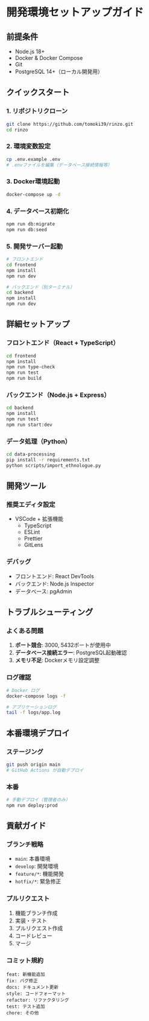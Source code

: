 # 開発環境セットアップガイド

## 前提条件
- Node.js 18+
- Docker & Docker Compose
- Git
- PostgreSQL 14+（ローカル開発用）

## クイックスタート

### 1. リポジトリクローン
```bash
git clone https://github.com/tomoki39/rinzo.git
cd rinzo
```

### 2. 環境変数設定
```bash
cp .env.example .env
# .envファイルを編集（データベース接続情報等）
```

### 3. Docker環境起動
```bash
docker-compose up -d
```

### 4. データベース初期化
```bash
npm run db:migrate
npm run db:seed
```

### 5. 開発サーバー起動
```bash
# フロントエンド
cd frontend
npm install
npm run dev

# バックエンド（別ターミナル）
cd backend
npm install
npm run dev
```

## 詳細セットアップ

### フロントエンド（React + TypeScript）
```bash
cd frontend
npm install
npm run type-check
npm run test
npm run build
```

### バックエンド（Node.js + Express）
```bash
cd backend
npm install
npm run test
npm run start:dev
```

### データ処理（Python）
```bash
cd data-processing
pip install -r requirements.txt
python scripts/import_ethnologue.py
```

## 開発ツール

### 推奨エディタ設定
- VSCode + 拡張機能
  - TypeScript
  - ESLint
  - Prettier
  - GitLens

### デバッグ
- フロントエンド: React DevTools
- バックエンド: Node.js Inspector
- データベース: pgAdmin

## トラブルシューティング

### よくある問題
1. **ポート競合**: 3000, 5432ポートが使用中
2. **データベース接続エラー**: PostgreSQL起動確認
3. **メモリ不足**: Dockerメモリ設定調整

### ログ確認
```bash
# Docker ログ
docker-compose logs -f

# アプリケーションログ
tail -f logs/app.log
```

## 本番環境デプロイ

### ステージング
```bash
git push origin main
# GitHub Actions が自動デプロイ
```

### 本番
```bash
# 手動デプロイ（管理者のみ）
npm run deploy:prod
```

## 貢献ガイド

### ブランチ戦略
- `main`: 本番環境
- `develop`: 開発環境
- `feature/*`: 機能開発
- `hotfix/*`: 緊急修正

### プルリクエスト
1. 機能ブランチ作成
2. 実装・テスト
3. プルリクエスト作成
4. コードレビュー
5. マージ

### コミット規約
```
feat: 新機能追加
fix: バグ修正
docs: ドキュメント更新
style: コードフォーマット
refactor: リファクタリング
test: テスト追加
chore: その他
```
